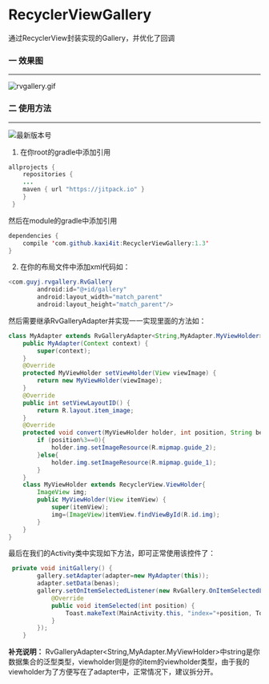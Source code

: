 # RecyclerViewGallery
通过RecyclerView封装实现的Gallery，并优化了回调

### 一 效果图
---
![rvgallery.gif](http://upload-images.jianshu.io/upload_images/3344501-4609ee1b5a7e040a.gif?imageMogr2/auto-orient/strip)
### 二 使用方法
---
![最新版本号](https://jitpack.io/v/kaxi4it/RecyclerViewGallery.svg)
1. 在你root的gradle中添加引用
```java
allprojects {
    repositories {
    ...
    maven { url "https://jitpack.io" }
    }
 }
```
然后在module的gradle中添加引用
```java
dependencies {
    compile 'com.github.kaxi4it:RecyclerViewGallery:1.3'
}
```
2. 在你的布局文件中添加xml代码如：
```java
<com.guyj.rvgallery.RvGallery
        android:id="@+id/gallery"
        android:layout_width="match_parent"
        android:layout_height="match_parent"/>
```
然后需要继承RvGalleryAdapter并实现一一实现里面的方法如：
```java
class MyAdapter extends RvGalleryAdapter<String,MyAdapter.MyViewHolder> {
    public MyAdapter(Context context) {
        super(context);
    }
    @Override
    protected MyViewHolder setViewHolder(View viewImage) {
        return new MyViewHolder(viewImage);
    }
    @Override
    public int setViewLayoutID() {
        return R.layout.item_image;
    }
    @Override
    protected void convert(MyViewHolder holder, int position, String bean) {
        if (position%3==0){
            holder.img.setImageResource(R.mipmap.guide_2);
        }else{
            holder.img.setImageResource(R.mipmap.guide_1);
        }
    }
    class MyViewHolder extends RecyclerView.ViewHolder{
        ImageView img;
        public MyViewHolder(View itemView) {
            super(itemView);
            img=(ImageView)itemView.findViewById(R.id.img);
        }
    }
}
```
最后在我们的Activity类中实现如下方法，即可正常使用该控件了：
```java
 private void initGallery() {
        gallery.setAdapter(adapter=new MyAdapter(this));
        adapter.setData(benas);
        gallery.setOnItemSelectedListener(new RvGallery.OnItemSelectedListener() {
            @Override
            public void itemSelected(int position) {
                Toast.makeText(MainActivity.this, "index="+position, Toast.LENGTH_SHORT).show();
            }
        });
    }
```
**补充说明：** RvGalleryAdapter<String,MyAdapter.MyViewHolder>中string是你数据集合的泛型类型，viewholder则是你的item的viewholder类型，由于我的viewholder为了方便写在了adapter中，正常情况下，建议拆分开。
